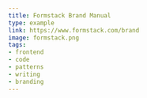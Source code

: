 ```yaml
---
title: Formstack Brand Manual
type: example
link: https://www.formstack.com/brand
image: formstack.png
tags:
- frontend
- code
- patterns
- writing
- branding
---
```

